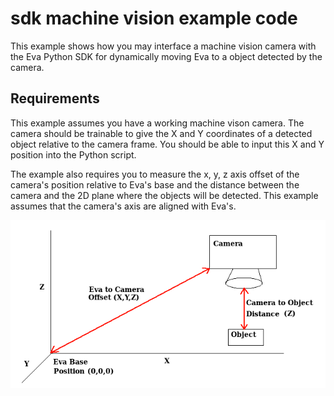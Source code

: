 # sdk machine vision example code

This example shows how you may interface a machine vision camera with the Eva Python SDK for dynamically moving Eva to a object detected by the camera.

## Requirements

This example assumes you have a working machine vison camera. The camera should be trainable to give the X and Y coordinates of a detected object relative to the camera frame. You should be able to input this X and Y position into the Python script.

The example also requires you to measure the x, y, z axis offset of the camera's position relative to Eva's base and the distance between the camera and the 2D plane where the objects will be detected. This example assumes that the camera's axis are aligned with Eva's.

![Positional picture should be here!](camera_example.png)
